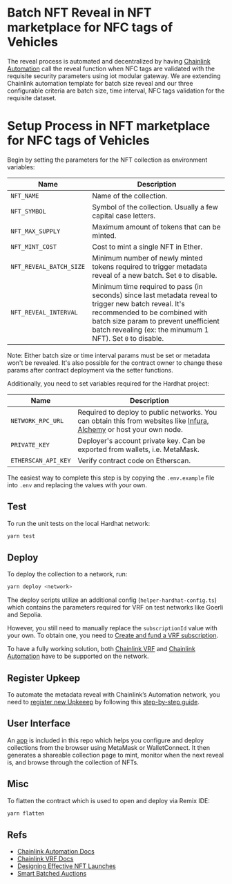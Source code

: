 # Batch NFT Reveal in NFT marketplace for NFC tags of Vehicles

The reveal process is automated and decentralized by having [Chainlink Automation](https://automation.chain.link) call the reveal function when NFC tags are validated with the requisite security parameters using iot modular gateway. We are extending Chainlink automation template for batch size reveal and our three configurable criteria are batch size, time interval, NFC tags validation for the requisite dataset.



# Setup Process in NFT marketplace for NFC tags of Vehicles

Begin by setting the parameters for the NFT collection as environment variables:

| Name                     | Description                                                                                                                                                                                                                                  |
| ------------------------ | -------------------------------------------------------------------------------------------------------------------------------------------------------------------------------------------------------------------------------------------- |
| `NFT_NAME `              | Name of the collection.                                                                                                                                                                                                                      |
| `NFT_SYMBOL `            | Symbol of the collection. Usually a few capital case letters.                                                                                                                                                                                |
| `NFT_MAX_SUPPLY `        | Maximum amount of tokens that can be minted.                                                                                                                                                                                                 |
| `NFT_MINT_COST `         | Cost to mint a single NFT in Ether.                                                                                                                                                                                                          |
| `NFT_REVEAL_BATCH_SIZE ` | Minimum number of newly minted tokens required to trigger metadata reveal of a new batch. Set `0` to disable.                                                                                                                                |
| `NFT_REVEAL_INTERVAL `   | Minimum time required to pass (in seconds) since last metadata reveal to trigger new batch reveal. It's recommended to be combined with batch size param to prevent unefficient batch revealing (ex: the minumum 1 NFT). Set `0` to disable. |

Note: Either batch size or time interval params must be set or metadata won't be revealed. It's also possible for the contract owner to change these params after contract deployment via the setter functions.

Additionally, you need to set variables required for the Hardhat project:

| Name                | Description                                                                                                                                                          |
| ------------------- | -------------------------------------------------------------------------------------------------------------------------------------------------------------------- |
| `NETWORK_RPC_URL`   | Required to deploy to public networks. You can obtain this from websites like [Infura](https://infura.io), [Alchemy](https://www.alchemy.com) or host your own node. |
| `PRIVATE_KEY`       | Deployer's account private key. Can be exported from wallets, i.e. MetaMask.                                                                                         |
| `ETHERSCAN_API_KEY` | Verify contract code on Etherscan.                                                                                                                                   |

The easiest way to complete this step is by copying the `.env.example` file into `.env` and replacing the values with your own.

## Test

To run the unit tests on the local Hardhat network:

```bash
yarn test
```

## Deploy

To deploy the collection to a network, run:

```bash
yarn deploy <network>
```

The deploy scripts utilize an additional config (`helper-hardhat-config.ts`) which contains the parameters required for VRF on test networks like Goerli and Sepolia.

However, you still need to manually replace the `subscriptionId` value with your own. To obtain one, you need to [Create and fund a VRF subscription](https://docs.chain.link/docs/vrf/v2/subscription/ui/).

To have a fully working solution, both [Chainlink VRF](https://docs.chain.link/docs/vrf-contracts/) and [Chainlink Automation](https://docs.chain.link/docs/chainlink-automation/supported-networks/) have to be supported on the network.

## Register Upkeep

To automate the metadata reveal with Chainlink’s Automation network, you need to [register new Upkeeep](https://automation.chain.link/new) by following this [step-by-step guide](https://docs.chain.link/docs/chainlink-automation/register-upkeep/).

## User Interface

An [app](/app) is included in this repo which helps you configure and deploy collections from the browser using MetaMask or WalletConnect. It then generates a shareable collection page to mint, monitor when the next reveal is, and browse through the collection of NFTs.

## Misc

To flatten the contract which is used to open and deploy via Remix IDE:

```bash
yarn flatten
```

## Refs

- [Chainlink Automation Docs](https://docs.chain.link/docs/chainlink-automation/introduction/)
- [Chainlink VRF Docs](https://docs.chain.link/docs/chainlink-vrf/)
- [Designing Effective NFT Launches](https://www.paradigm.xyz/2021/10/a-guide-to-designing-effective-nft-launches)
- [Smart Batched Auctions](https://github.com/FrankieIsLost/smart-batched-auction)


